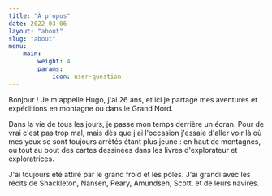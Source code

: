```yaml
---
title: "À propos"
date: 2022-03-06
layout: "about"
slug: "about"
menu:
    main:
        weight: 4
        params: 
            icon: user-question
---
```


Bonjour ! Je m'appelle Hugo, j'ai 26 ans, et ici je partage mes aventures et expéditions en montagne ou dans le Grand Nord.

Dans la vie de tous les jours, je passe mon temps derrière un écran. Pour de vrai c'est pas trop mal, mais dès que j'ai l'occasion j'essaie d'aller voir là où mes yeux se sont toujours arrêtés étant plus jeune : en haut de montagnes, ou tout au bout des cartes dessinées dans les livres d'explorateur et exploratrices.

J'ai toujours été attiré par le grand froid et les pôles. J'ai grandi avec les récits de Shackleton, Nansen, Peary, Amundsen, Scott, et de leurs navires.